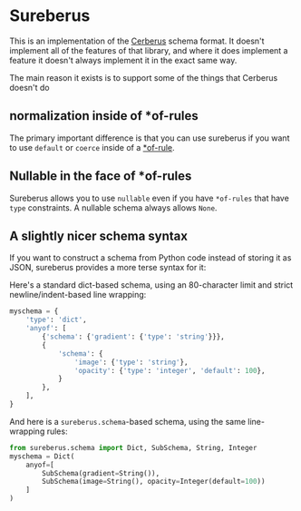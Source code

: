 # Sureberus

This is an implementation of the [Cerberus](https://github.com/pyeve/cerberus/)
schema format. It doesn't implement all of the features of that library, and
where it does implement a feature it doesn't always implement it in the exact
same way.

The main reason it exists is to support some of the things that Cerberus doesn't
do

## normalization inside of *of-rules

The primary important difference is that you can use sureberus if you want to
use `default` or `coerce` inside of a
[*of-rule](http://docs.python-cerberus.org/en/stable/validation-rules.html#of-rules).

## Nullable in the face of *of-rules

Sureberus allows you to use `nullable` even if you have `*of-rules` that have
`type` constraints. A nullable schema always allows `None`.

## A slightly nicer schema syntax

If you want to construct a schema from Python code instead of storing it as
JSON, sureberus provides a more terse syntax for it:

Here's a standard dict-based schema, using an 80-character limit and strict
newline/indent-based line wrapping:

```python
myschema = {
    'type': 'dict',
    'anyof': [
        {'schema': {'gradient': {'type': 'string'}}},
        {
            'schema': {
                'image': {'type': 'string'},
                'opacity': {'type': 'integer', 'default': 100},
            }
        },
    ],
}
```

And here is a `sureberus.schema`-based schema, using the same line-wrapping
rules:

```python
from sureberus.schema import Dict, SubSchema, String, Integer
myschema = Dict(
    anyof=[
        SubSchema(gradient=String()),
        SubSchema(image=String(), opacity=Integer(default=100))
    ]
)
```
